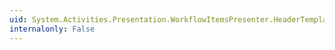 ```yaml
---
uid: System.Activities.Presentation.WorkflowItemsPresenter.HeaderTemplate
internalonly: False
---
```

